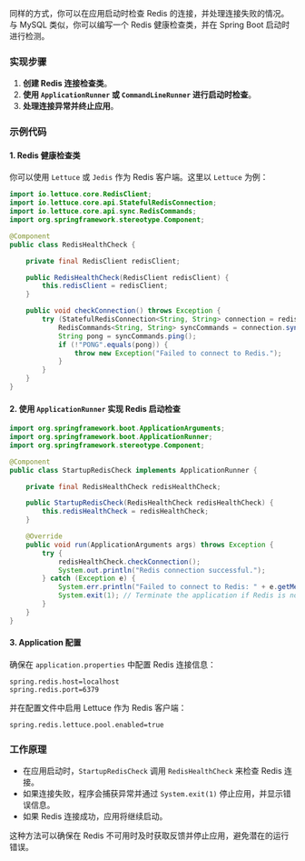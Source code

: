 同样的方式，你可以在应用启动时检查 Redis 的连接，并处理连接失败的情况。与 MySQL 类似，你可以编写一个 Redis 健康检查类，并在 Spring Boot 启动时进行检测。

### 实现步骤

1. **创建 Redis 连接检查类**。
2. **使用 `ApplicationRunner` 或 `CommandLineRunner` 进行启动时检查**。
3. **处理连接异常并终止应用**。

### 示例代码

#### 1. Redis 健康检查类

你可以使用 `Lettuce` 或 `Jedis` 作为 Redis 客户端。这里以 `Lettuce` 为例：

```java
import io.lettuce.core.RedisClient;
import io.lettuce.core.api.StatefulRedisConnection;
import io.lettuce.core.api.sync.RedisCommands;
import org.springframework.stereotype.Component;

@Component
public class RedisHealthCheck {

    private final RedisClient redisClient;

    public RedisHealthCheck(RedisClient redisClient) {
        this.redisClient = redisClient;
    }

    public void checkConnection() throws Exception {
        try (StatefulRedisConnection<String, String> connection = redisClient.connect()) {
            RedisCommands<String, String> syncCommands = connection.sync();
            String pong = syncCommands.ping();
            if (!"PONG".equals(pong)) {
                throw new Exception("Failed to connect to Redis.");
            }
        }
    }
}
```

#### 2. 使用 `ApplicationRunner` 实现 Redis 启动检查

```java
import org.springframework.boot.ApplicationArguments;
import org.springframework.boot.ApplicationRunner;
import org.springframework.stereotype.Component;

@Component
public class StartupRedisCheck implements ApplicationRunner {

    private final RedisHealthCheck redisHealthCheck;

    public StartupRedisCheck(RedisHealthCheck redisHealthCheck) {
        this.redisHealthCheck = redisHealthCheck;
    }

    @Override
    public void run(ApplicationArguments args) throws Exception {
        try {
            redisHealthCheck.checkConnection();
            System.out.println("Redis connection successful.");
        } catch (Exception e) {
            System.err.println("Failed to connect to Redis: " + e.getMessage());
            System.exit(1); // Terminate the application if Redis is not reachable
        }
    }
}
```

#### 3. Application 配置

确保在 `application.properties` 中配置 Redis 连接信息：

```properties
spring.redis.host=localhost
spring.redis.port=6379
```

并在配置文件中启用 Lettuce 作为 Redis 客户端：

```properties
spring.redis.lettuce.pool.enabled=true
```

### 工作原理

- 在应用启动时，`StartupRedisCheck` 调用 `RedisHealthCheck` 来检查 Redis 连接。
- 如果连接失败，程序会捕获异常并通过 `System.exit(1)` 停止应用，并显示错误信息。
- 如果 Redis 连接成功，应用将继续启动。

这种方法可以确保在 Redis 不可用时及时获取反馈并停止应用，避免潜在的运行错误。
